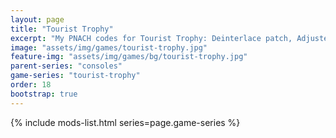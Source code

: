 ```yaml
---
layout: page
title: "Tourist Trophy"
excerpt: "My PNACH codes for Tourist Trophy: Deinterlace patch, Adjusted trigger sensitivity."
image: "assets/img/games/tourist-trophy.jpg"
feature-img: "assets/img/games/bg/tourist-trophy.jpg"
parent-series: "consoles"
game-series: "tourist-trophy"
order: 18
bootstrap: true
---
```


{% include mods-list.html series=page.game-series %}
